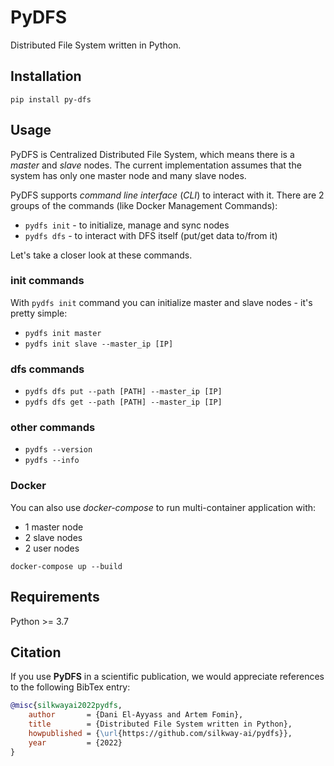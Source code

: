 # PyDFS
Distributed File System written in Python.

## Installation
```
pip install py-dfs
```

## Usage
PyDFS is Centralized Distributed File System, which means there is a *master* and *slave* nodes.
The current implementation assumes that the system has only one master node and many slave nodes.

PyDFS supports *command line interface* (*CLI*) to interact with it.
There are 2 groups of the commands (like Docker Management Commands):
- `pydfs init` - to initialize, manage and sync nodes
- `pydfs dfs` - to interact with DFS itself (put/get data to/from it)

Let's take a closer look at these commands.

### init commands
With `pydfs init` command you can initialize master and slave nodes - it's pretty simple:
- `pydfs init master`
- `pydfs init slave --master_ip [IP]`

### dfs commands
- `pydfs dfs put --path [PATH] --master_ip [IP]`
- `pydfs dfs get --path [PATH] --master_ip [IP]`

### other commands
- `pydfs --version`
- `pydfs --info`

### Docker
You can also use *docker-compose* to run multi-container application with:
- 1 master node
- 2 slave nodes
- 2 user nodes
```
docker-compose up --build
```

## Requirements
Python >= 3.7

## Citation
If you use **PyDFS** in a scientific publication, we would appreciate references to the following BibTex entry:
```bibtex
@misc{silkwayai2022pydfs,
    author       = {Dani El-Ayyass and Artem Fomin},
    title        = {Distributed File System written in Python},
    howpublished = {\url{https://github.com/silkway-ai/pydfs}},
    year         = {2022}
}
```
